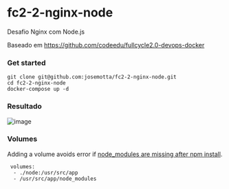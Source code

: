 # fc2-2-nginx-node

Desafio Nginx com Node.js

Baseado em https://github.com/codeedu/fullcycle2.0-devops-docker

### Get started

    git clone git@github.com:josemotta/fc2-2-nginx-node.git
    cd fc2-2-nginx-node
    docker-compose up -d

### Resultado

![image](https://user-images.githubusercontent.com/86032/108916768-7dabde00-760d-11eb-85e2-ed0846f72db9.png)


### Volumes

 Adding a volume avoids error if [node_modules are missing after npm install](https://stackoverflow.com/questions/30043872/docker-compose-node-modules-not-present-in-a-volume-after-npm-install-succeeds).

     volumes: 
      - ./node:/usr/src/app
      - /usr/src/app/node_modules
